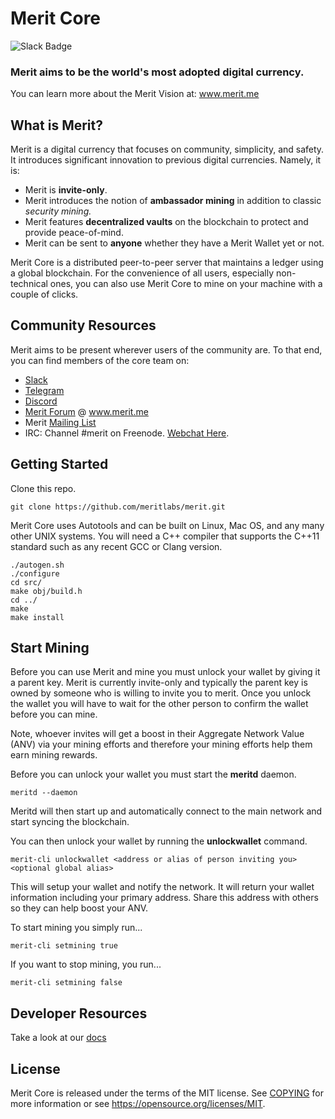 Merit Core   
=====================================
![Slack Badge](https://slackin.merit.me/badge.svg)

### Merit aims to be the world's most adopted digital currency. 
You can learn more about the Merit Vision at: www.merit.me

What is Merit?
----------------

Merit is a digital currency that focuses on community, simplicity, and safety. It introduces significant innovation to previous digital currencies.  Namely, it is: 
* Merit is **invite-only**. 
* Merit introduces the notion of **ambassador mining** in addition to classic _security mining._
* Merit features **decentralized vaults** on the blockchain to protect and provide peace-of-mind. 
* Merit can be sent to **anyone** whether they have a Merit Wallet yet or not.

Merit Core is a distributed peer-to-peer server that maintains a ledger using a global blockchain. For the convenience of all users, especially non-technical ones, you can also use Merit Core to mine on your machine with a couple of clicks.


Community Resources
------------------

Merit aims to be present wherever users of the community are.  To that end, you can find members of the core team on:

* [Slack](https://slackin.merit.me) 
* [Telegram](https://t.me/meritworld)
* [Discord](https://discord.gg/X3v3n3b)
* [Merit Forum](https://forum.merit.me/) @ www.merit.me
* Merit [Mailing List](https://groups.google.com/forum/#!forum/meritlabs)
* IRC: Channel #merit on Freenode. [Webchat Here](http://webchat.freenode.net/?channels=merit).

Getting Started
-------------------

Clone this repo.

    git clone https://github.com/meritlabs/merit.git

Merit Core uses Autotools and can be built on Linux, Mac OS, and any many other
UNIX systems. You will need a C++ compiler that supports the C++11 standard
such as any recent GCC or Clang version.

    ./autogen.sh
    ./configure
    cd src/
    make obj/build.h
    cd ../
    make 
    make install


Start Mining
---------------

Before you can use Merit and mine you must unlock your wallet by giving it a parent key. 
Merit is currently invite-only and typically the parent key is owned by someone
who is willing to invite you to merit. Once you unlock the wallet you will have
to wait for the other person to confirm the wallet before you can mine.

Note, whoever invites will get a boost in their Aggregate Network Value (ANV)
via your mining efforts and therefore your mining efforts help them earn mining rewards.

Before you can unlock your wallet you must start the **meritd** daemon.

    meritd --daemon

Meritd will then start up and automatically connect to the main network and start
syncing the blockchain.

You can then unlock your wallet by running the **unlockwallet** command.

    merit-cli unlockwallet <address or alias of person inviting you> <optional global alias>

This will setup your wallet and notify the network. It will return your
wallet information including your primary address. Share this address with
others so they can help boost your ANV.

To start mining you simply run...

    merit-cli setmining true

If you want to stop mining, you run...

    merit-cli setmining false

Developer Resources
-------------------
Take a look at our [docs](doc/README.md)

License
-------

Merit Core is released under the terms of the MIT license. See [COPYING](COPYING) for more
information or see https://opensource.org/licenses/MIT.


